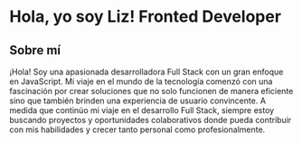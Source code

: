 # Hola, yo soy Liz! Fronted Developer 
## Sobre mí
¡Hola! Soy una apasionada desarrolladora Full Stack con un gran enfoque en JavaScript. Mi viaje en el mundo de la tecnología comenzó con una fascinación por crear soluciones que no solo funcionen de manera eficiente sino que también brinden una experiencia de usuario convincente.
A medida que continúo mi viaje en el desarrollo Full Stack, siempre estoy buscando proyectos y oportunidades colaborativos donde pueda contribuir con mis habilidades y crecer tanto personal como profesionalmente. 

